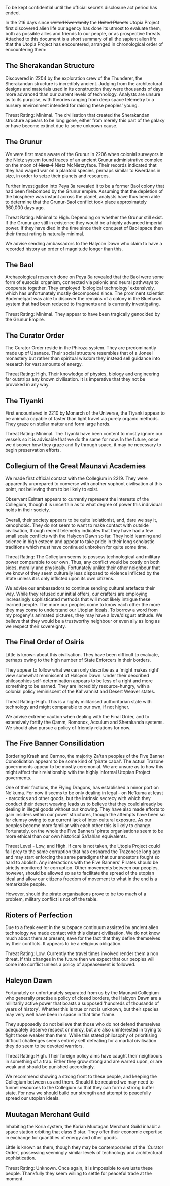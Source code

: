 To be kept confidential until the official secrets disclosure act period has ended.

In the 216 days since ~~United Kwerdanity~~ the ~~United Planets~~ Utopia Project first discovered alien life our agency has done its utmost to evaluate them, both as possible allies and friends to our people, or as prospective threats. Attached to this document is a short summary of all the sapient alien life that the Utopia Project has encountered, arranged in chronological order of encountering them:

## The Sherakandan Structure
Discovered in 2204 by the exploration crew of the Thunderer, the Sherakandan structure is incredibly ancient. Judging from the architectural designs and materials used in its construction they were thousands of days more advanced than our current levels of technology. Analysts are unsure as to its purpose, with theories ranging from deep space telemetry to a nursery environment intended for raising these peoples' young.

Threat Rating: Minimal. The civilisation that created the Sherakandan structure appears to be long gone, either from merely this part of the galaxy or have become extinct due to some unknown cause.

## The Grunur
We were first made aware of the Grunur in 2206 when colonial surveyors in the Nietz system found traces of an ancient Grunur administrative complex on the moon of ~~Nietz 4~~ Nietz McNietzyface. Their records indicated that they had waged war on a plantoid species, perhaps similar to Kwerdans in size, in order to seize their planets and resources.

Further investigation into Peya 3a revealed it to be a former Baol colony that had been firebombed by the Grunur empire. Assuming that the depletion of the biosphere was instant across the planet, analysts have thus been able to determine that the Grunur-Baol conflict took place approximately 360,000 days ago.

Threat Rating: Minimal to High. Depending on whether the Grunur still exist. If the Grunur are still in existence they would be a highly advanced imperial power. If they have died in the time since their conquest of Baol space then their threat rating is naturally minimal. 

We advise sending ambassadors to the Halycon Dawn who claim to have a recorded history an order of magnitude longer than this.

## The Baol
Archaeological research done on Peya 3a revealed that the Baol were some form of eusocial organism, connected via psionic and neural pathways to cooperate together. They employed 'biological technology' extensively, which has unfortunately mostly decomposed since. The prominent scientist Bodemelqart was able to discover the remains of a colony in the Bluehawk system that had been reduced to fragments and is currently investigating.

Threat Rating: Minimal. They appear to have been tragically genocided by the Grunur Empire.

## The Curator Order
The Curator Order reside in the Phiroza system. They are predominantly made up of Usanace. Their social structure resembles that of a Joneel monastery but rather than spiritual wisdom they instead sell guidance into research for vast amounts of energy.

Threat Rating: High. Their knowledge of physics, biology and engineering far outstrips any known civilisation. It is imperative that they not be provoked in any way.

## The Tiyanki
First encountered in 2210 by Monarch of the Universe, the Tiyanki appear to be animalia capable of faster than light travel via purely organic methods. They graze on stellar matter and form large herds.

Threat Rating: Minimal. The Tiyanki have been content to mostly ignore our vessels so it is advisable that we do the same for now. In the future, once we discover how they graze and fly through space, it may be necessary to begin preservation efforts.

## Collegium of the Great Maunavi Academies
We made first official contact with the Collegium in 2219. They were apparently unprepared to converse with another sophont civilisation at this point, not believing them to be likely to exist.

Observant Eshtart appears to currently represent the interests of the Collegium, though it is uncertain as to what degree of power this individual holds in their society.

Overall, their society appears to be quite isolationist, and, dare we say it, xenophobic. They do not seem to want to make contact with outside civilisation, though recent telemetry indicates that they have had a few small scale conflicts with the Halycon Dawn so far. They hold learning and science in high esteem and appear to take pride in their long scholastic traditions which must have continued unbroken for quite some time.

Threat Rating: The Collegium seems to possess technological and military power comparable to our own. Thus, any conflict would be costly on both sides, morally and physically. Fortunately unlike their other neighbour that we know of they seem culturally less disposed to violence inflicted by the State unless it is only inflicted upon its own citizens.

We advise our ambassadors to continue sending cultural artefacts their way. While they refused our initial offers, our crafters are employing increasingly sophisticated methods that will most likely intrigue these learned people. The more our peoples come to know each other the more they may come to understand our Utopian Ideals. To borrow a word from my progeny's animated pictures, they may have a love/disgust attitude. We believe that they would be a trustworthy neighbour or even ally as long as we respect their sovereignty.

## The Final Order of Osiris
Little is known about this civilisation. They have been difficult to evaluate, perhaps owing to the high number of State Enforcers in their borders.

They appear to follow what we can only describe as a 'might makes right' view somewhat reminiscent of Halcyon Dawn. Under their described philosophies self-determination appears to be less of a right and more something to be earned. They are incredibly resource-hungry, with a colonial policy reminiscent of the Kal'vahnist and Desert Weaver states.

Threat Rating: High. This is a highly militarised authoritarian state with technology and might comparable to our own, if not higher. 

We advise extreme caution when dealing with the Final Order, and to extensively fortify the Qamm, Romonox, Acculum and Sherakanda systems. We should also pursue a policy of friendly relations for now.

## The Five Banner Consillidation
Bordering Krash and Carnno, the majority Za'tan peoples of the Five Banner Consolidation appears to be some kind of 'pirate cabal'. The actual Trazone governments appear to be mostly ceremonial. We are unsure as to how this might affect their relationship with the highly informal Utopian Project goverments.

One of their factions, the Flying Dragons, has established a minor port on Ne'kuma. For now it seems to be only dealing in legal - on Ne'kuma at least -  narcotics and other goods, but the intrinsic secrecy with which they conduct their desert weaving leads us to believe that they could already be dealing in illegal goods without our knowing. They have also made efforts to gain insiders within our power structures, though the attempts have been so far clumsy owing to our current lack of inter-cultural exposure. As our peoples become more familiar with each other this is likely to change. Fortunately, on the whole the Five Banners' pirate organisations seem to be more ethical than our own historical Sa'lahian equivalents.

Threat Level - Low, and High. If care is not taken, the Utopia Project could fall prey to the same corruption that has ensnared the Trazonese long ago and may start enforcing the same paradigms that our ancestors fought so hard to abolish. Any interactions with the Five Banners' Pirates should be strictly monitored for corruption. Other movements between our peoples, however, should be allowed so as to facilitate the spread of the utopian ideal and allow our citizens freedom of movement to what in the end is a remarkable people.

However, should the pirate organisations prove to be too much of a problem, military conflict is not off the table.

## Rioters of Perfection
Due to a freak event in the subspace continuum assisted by ancient alien technology we made contact with this distant civilisation. We do not know much about them at present, save for the fact that they define themselves by their conflicts. It appears to be a religious obligation.

Threat Rating: Low. Currently the travel times involved render them a non threat. If this changes in the future then we expect that our peoples will come into conflict unless a policy of appeasement is followed.

## Halcyon Dawn
Fortunately or unfortunately separated from us by the Maunavi Collegium who generally practise a policy of closed borders, the Halcyon Dawn are a millitarily active power that boasts a supposed 'hundreds of thousands of years of history'. Whether this is true or not is unknown, but their species may very well have been in space in that time frame.

They supposedly do not believe that those who do not defend themselves adequately deserve respect or mercy, but are also uninterested in trying to fight those weaker than them. While this stated philosophy of prioritising difficult challenges seems entirely self defeating for a martial civilisation they do seem to be devoted warriors.

Threat Rating: High. Their foreign policy aims have caught their neighbours in something of a trap. Either they grow strong and are warred upon, or are weak and should be punished accordingly.

We recommend showing a strong front to these people, and keeping the Collegium between us and them. Should it be required we may need to funnel resources to the Collegium so that they can form a strong buffer state. For now we should build our strength and attempt to peacefully spread our utopian ideals.

## Muutagan Merchant Guild
Inhabiting the Koria system, the Korian Muutagan Merchant Guild inhabit a space station orbiting that class B star. They offer their economic expertise in exchange for quantities of energy and other goods.

Little is known as them, though they may be contemporaries of the 'Curator Order', possessing seemingly similar levels of technology and architectural sophistication.

Threat Rating: Unknown. Once again, it is impossible to evaluate these people. Thankfully they seem willing to settle for peaceful trade at the moment.